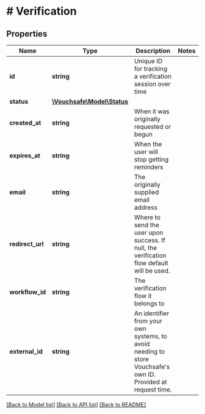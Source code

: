 # # Verification

## Properties

Name | Type | Description | Notes
------------ | ------------- | ------------- | -------------
**id** | **string** | Unique ID for tracking a verification session over time |
**status** | [**\Vouchsafe\Model\Status**](Status.md) |  |
**created_at** | **string** | When it was originally requested or begun |
**expires_at** | **string** | When the user will stop getting reminders |
**email** | **string** | The originally supplied email address |
**redirect_url** | **string** | Where to send the user upon success. If null, the verification flow default will be used. |
**workflow_id** | **string** | The verification flow it belongs to |
**external_id** | **string** | An identifier from your own systems, to avoid needing to store Vouchsafe&#39;s own ID. Provided at request time. |

[[Back to Model list]](../../README.md#models) [[Back to API list]](../../README.md#endpoints) [[Back to README]](../../README.md)
